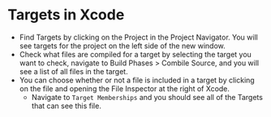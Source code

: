# Targets in Xcode

* Find Targets by clicking on the Project in the Project Navigator. You will see targets for the project on the left side of the new window.
* Check what files are compiled for a target by selecting the target you want to check, navigate to Build Phases > Combile Source, and you will see a list of all files in the target.
* You can choose whether or not a file is included in a target by clicking on the file and opening the File Inspector at the right of Xcode. 
	* Navigate to `Target Memberships` and you should see all of the Targets that can see this file.
